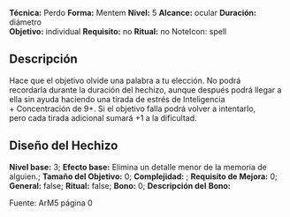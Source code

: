 
**Técnica:** Perdo
**Forma:** Mentem
**Nivel:** 5
**Alcance:** ocular 
**Duración:** diámetro  
**Objetivo:** individual
**Requisito:** no
**Ritual:** no
NoteIcon: spell




## Descripción 
<p>Hace que el objetivo olvide una palabra a tu elección. No podrá recordarla durante la duración del hechizo, aunque después podrá llegar a ella sin ayuda haciendo una tirada de estrés de Inteligencia + Concentración de 9+. Si el objetivo falla podrá volver a intentarlo, pero cada tirada adicional sumará +1 a la dificultad.</p>

## Diseño del Hechizo 

**Nivel base:** 3; **Efecto base:** Elimina un detalle menor de la memoria de alguien.;  **Tamaño del **Objetivo:**** 0; **Complejidad:** ; **Requisito de Mejora:** 0; **General:** false; **Ritual:** false; **Bono:** 0; **Descripción del** **Bono:** 

Fuente: ArM5 página 0